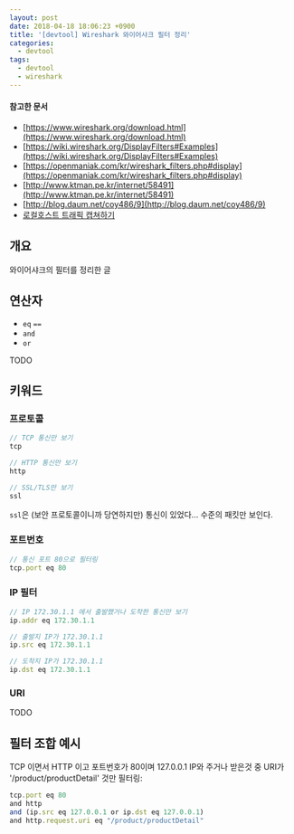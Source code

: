 ```yaml
---
layout: post
date: 2018-04-18 18:06:23 +0900
title: '[devtool] Wireshark 와이어샤크 필터 정리'
categories:
  - devtool
tags:
  - devtool
  - wireshark
---
```



#### 참고한 문서

- [https://www.wireshark.org/download.html](https://www.wireshark.org/download.html)
- [https://wiki.wireshark.org/DisplayFilters#Examples](https://wiki.wireshark.org/DisplayFilters#Examples)
- [https://openmaniak.com/kr/wireshark_filters.php#display](https://openmaniak.com/kr/wireshark_filters.php#display)
- [http://www.ktman.pe.kr/internet/58491](http://www.ktman.pe.kr/internet/58491)
- [http://blog.daum.net/coy486/9](http://blog.daum.net/coy486/9)
- [로컬호스트 트래픽 캡쳐하기](http://credemol.blogspot.kr/2012/10/wireshark-localhost.html)

## 개요

와이어샤크의 필터를 정리한 글

## 연산자

- `eq` `==`
- `and`
- `or`

TODO

## 키워드

### 프로토콜

```js
// TCP 통신만 보기
tcp

// HTTP 통신만 보기
http

// SSL/TLS만 보기
ssl
```

`ssl`은 (보안 프로토콜이니까 당연하지만) 통신이 있었다... 수준의 패킷만 보인다.

### 포트번호

```js
// 통신 포트 80으로 필터링
tcp.port eq 80
```

### IP 필터

```js
// IP 172.30.1.1 에서 출발했거나 도착한 통신만 보기
ip.addr eq 172.30.1.1

// 출발지 IP가 172.30.1.1
ip.src eq 172.30.1.1

// 도착지 IP가 172.30.1.1
ip.dst eq 172.30.1.1
```

### URI

TODO

## 필터 조합 예시

TCP 이면서 HTTP 이고 포트번호가 80이며 127.0.0.1 IP와 주거나 받은것 중 URI가 '/product/productDetail' 것만 필터링:

```js
tcp.port eq 80
and http
and (ip.src eq 127.0.0.1 or ip.dst eq 127.0.0.1)
and http.request.uri eq "/product/productDetail"
```
